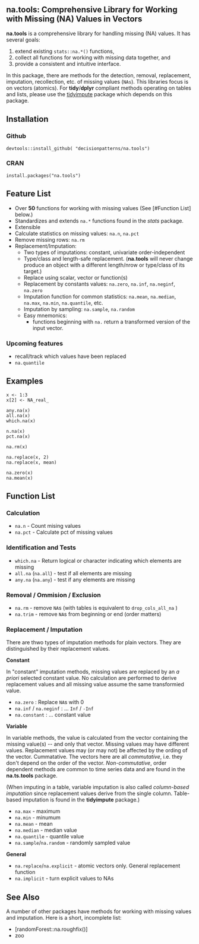 
## na.tools: Comprehensive Library for Working with Missing (NA) Values in Vectors

<!--
[![License](https://img.shields.io/badge/license-GPL%20%28%3E=%202%29-brightgreen.svg?style=flat)](http://www.gnu.org/licenses/gpl-2.0.html)
[![CRAN](https://www.r-pkg.org/badges/version/na.tools)](https://cran.rstudio.com/web/packages/na.tools/index.html)
[![Downloads](http://cranlogs.r-pkg.org/badges/na.tools?color=brightgreen)](http://www.r-pkg.org/pkg/na.tools)
-->

**na.tools** is a comprehensive library for handling missing (NA) values.
It has several goals:

1. extend existing `stats::na.*()` functions, 
2. collect all functions for working with missing data together, and 
3. provide a consistent and intuitive interface. 

In this package, there are methods for the detection, removal, replacement, 
imputation, recollection, etc. of missing values (`NAs`). This libraries focus 
is on vectors (atomics). For **tidy**/**dplyr** compliant methods operating on
tables and lists, please use the 
[tidyimpute](https://github.com/decisionpatterns/tidyimpute) package which 
depends on this package.


## Installation

### Github 

    devtools::install_github( "decisionpatterns/na.tools")
    
### CRAN 

    install.packages("na.tools")


## Feature List
 
 * Over **50** functions for working with missing values (See [#Function List] below.) 
 * Standardizes and extends `na.*` functions found in the *stats* package.
 * Extensible
 * Calculate statistics on missing values: `na.n`, `na.pct`
 * Remove missing rows: `na.rm` 
 * Replacement/Imputation:
   * Two types of imputations: constant, univariate order-independent
   * Type/class and length-safe replacement. (**na.tools** will never change 
     produce an object with a different length/nrow or type/class of its target.)
   * Replace using scalar, vector or function(s)
   * Replacement by constants values: `na.zero`, `na.inf`, `na.neginf`, `na.zero`
   * Imputation function for common statistics: `na.mean`, `na.median`, `na.max`, `na.min`, `na.quantile`, etc.
   * Imputation by sampling: `na.sample`, `na.random`
   * Easy mnemonics: 
      * functions beginning with `na.` return a transformed version of the input vector.
  
### Upcoming features

 * recall/track which values have been replaced
 * `na.quantile`
   
   

## Examples

    x <- 1:3
    x[2] <- NA_real_
     
    any.na(x)
    all.na(x)
    which.na(x)
     
    n.na(x)
    pct.na(x)
     
    na.rm(x)
    
    na.replace(x, 2) 
    na.replace(x, mean)
    
    na.zero(x)  
    na.mean(x)

## Function List 

### Calculation 

 * `na.n` - Count mising values 
 * `na.pct` - Calculate pct of missing values

### Identification and Tests

 * `which.na` - Return logical or character indicating which elements are missing 
 * `all.na` (`na.all`)  - test if all elements are missing
 * `any.na` (`na.any`)  - test if any elements are missing
   
### Removal / Ommision / Exclusion 

 * `na.rm` - remove `NA`s  (with tables is equivalent to `drop_cols_all_na` )
 * `na.trim` - remove `NA`s from beginning or end (order matters)
 
 
### Replacement / Imputation ###

There are thwo types of imputation methods for plain vectors. They are 
distinguished by their replacement values. 

**Constant**

In "constant" imputation methods, missing values are replaced by an 
*a priori* selected constant value. No calculation are performed to derive 
replacement values and all missing value assume the same transformied value.

 * `na.zero` : Replace `NA`s with  0
 * `na.inf` / `na.neginf` : ... `Inf` / `-Inf`
 * `na.constant` : ... constant value


**Variable**

In variable methods, the value is calculated from the vector
containing the missing value(s) -- and only that vector. 
Missing values may have different values. Replacement values may (or may not) 
be affected by the ording of the vector. Cummatative. The vectors here are 
all *commutative*, i.e. they don't depend on the order of the vector. 
*Non-commutative*, order dependent methods are common to time series data and are
found in the **na.ts.tools** package.

(When imputing in a table, variable imputation is also called 
*column-based imputation* since replacement values derive from the single 
column. Table-based imputation is found in the **tidyimpute** package.)

 * `na.max` - maximum  
 * `na.min` - minumum 
 * `na.mean` - mean 
 * `na.median` - median value
 * `na.quantile` - quantile value
 * `na.sample`/`na.random` - randomly sampled value
 
 
**General**
 * `na.replace`/`na.explicit` - atomic vectors only. General replacement function
 * `na.implicit` - turn explicit values to NAs


## See Also 

A number of other packages have methods for working with missing values and 
imputation. Here is a short, incomplete list:

* [randomForest::na.roughfix()]
* zoo



